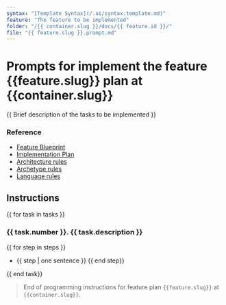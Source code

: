 ```yaml
---
syntax: "[Template Syntax](/.ai/syntax.template.md)"
feature: "The feature to be implemented"
folder: "/{{ container.slug }}/docs/{{ feature.id }}/"
file: "{{ feature.slug }}.prompt.md"
---
```


# Prompts for implement the feature {{feature.slug}} plan at {{container.slug}}

{{ Brief description of the tasks to be implemented }}

### Reference

<!--
  {{ containerFolder: /{{container.slug}} }}
  {{ folderRules: {{containerFolder}}/.ai/}}
  -->

- [Feature Blueprint](/docs/{{feature.slug}}.blueprint.md)
- [Implementation Plan]({{containerFolder}}/docs/{{feature.slug}}.plan.md)
- [Architecture rules]({{folderRules}}/{{container.architecture}}.architecture.rules.md)
- [Archetype rules]({{folderRules}}/{{container.archetype}}.archetype.rules.md)
- [Language rules]({{folderRules}}/{{container.language}}.language.rules.md)

<!--
  Read this documents to understand the feature requirements and the container rules.
  Ask the user if you don`t find any of the needed documents.
-->

## Instructions

<!--
  The feature plan is a list of ordered tasks.
  Each task needs a list of steps to be executed.
  Start with that list and then go deep inside each task.
-->

{{ for task in tasks }}

### {{ task.number }}. {{ task.description }}

<!--
  Elaborate 2-3 ways to implement the task.
  Choose the simplest one.
  Do not add any non specified behavior.
  Write the steps (ideally 3 to 7, never more than 9) to implement the task.
  Include the `file names`, `folder names`, and any other relevant information.
-->

{{ for step in steps }}

- {{ step | one sentence }}
{{ end step}}
<!--
  Review the task implementation steps.
  Make sure the steps are complete and cover all the task requirements.
  Reorder the steps if needed.
-->

{{ end task}}

<!--
  Review the whole plan steps.
  Make sure the plan is complete and cover all the feature requirements.
  Remove any redundant or not needed steps.
  Reorder the steps if needed.
-->

> End of programming instructions for feature plan `{{feature.slug}}` at `{{container.slug}}`.
